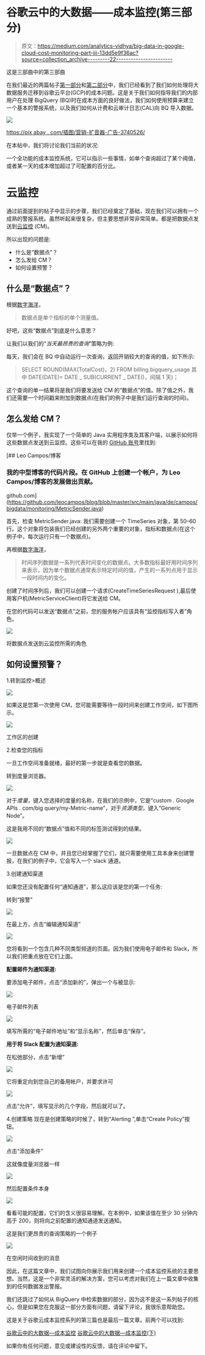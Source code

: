 # 谷歌云中的大数据——成本监控(第三部分)

> 原文：<https://medium.com/analytics-vidhya/big-data-in-google-cloud-cost-monitoring-part-iii-13dd5e9f36ac?source=collection_archive---------22----------------------->

这是三部曲中的第三部曲

在我们最近的两篇帖子[第一部分](/analytics-vidhya/big-data-in-google-cloud-cost-monitoring-da22282f6744)和[第二部分](/analytics-vidhya/big-data-in-google-cloud-cost-monitoring-part-ii-a78615627af9)中，我们已经看到了我们如何处理将大数据服务迁移到谷歌云平台(GCP)的成本问题。这是关于我们如何指导我们的内部用户在处理 BigQuery (BQ)时在成本方面的良好做法，我们如何使用预算来建立一个基本的警报系统，以及我们如何从计费和云审计日志(CAL)向 BQ 导入数据。

![](img/e3bf773b84751f09b7f7e230f48314b3.png)

[https://pix abay . com/插图/营销-扩音器-广告-3740526/](https://pixabay.com/illustrations/marketing-megaphone-advertisement-3740526/)

在本帖中，我们将讨论我们当前的状况:

一个全功能的成本监控系统，它可以指示一些事情，如单个查询超过了某个阈值，或者某一天的成本增加超过了可配置的百分比。

# 云监控

通过前面提到的帖子中显示的步骤，我们已经奠定了基础，现在我们可以拥有一个成熟的警报系统。虽然听起来很复杂，但主要思想非常非常简单。都是把数据点发送到[云监控](https://cloud.google.com/monitoring) (CM)。

所以出现的问题是:

*   什么是“数据点”？
*   怎么发给 CM？
*   如何设置预警？

## 什么是“数据点”？

根据[数字海洋](https://www.digitalocean.com/community/tutorials/an-introduction-to-metrics-monitoring-and-alerting)，

> 数据点是单个指标的单个测量值。

好吧，这些“数据点”到底是什么意思？

让我们以我们的“*当天最昂贵的查询*”策略为例:

每天，我们会在 BQ 中自动运行一次查询，返回开销较大的查询的值，如下所示:

> SELECT ROUND(MAX(TotalCost)，2) FROM billing.bigquery_usage 其中 DATE(DATE)= DATE _ SUB(CURRENT _ DATE()，间隔 1 天)；

这个查询的单一结果将是我们将要发送给 CM 的“数据点”的值。除了值之外，我们还需要一个时间戳来附加到数据点(在我们的例子中是我们运行查询的时间)。

## 怎么发给 CM？

仅举一个例子，我实现了一个简单的 Java 实用程序类及其客户端，以展示如何将这些数据点发送到云监控。这些可以在我的 [GitHub 账号](https://github.com/leocampos/blog/tree/master/src/main/java/de/campos/bigdata/monitoring)里找到:

[](https://github.com/leocampos/blog/blob/master/src/main/java/de/campos/bigdata/monitoring/MetricSender.java) [## Leo Campos/博客

### 我的中型博客的代码片段。在 GitHub 上创建一个帐户，为 Leo Campos/博客的发展做出贡献。

github.com](https://github.com/leocampos/blog/blob/master/src/main/java/de/campos/bigdata/monitoring/MetricSender.java) 

首先，检查 MetricSender.java:
我们需要创建一个 TimeSeries 对象，第 50–60 行。这个对象将包装我们已经创建的另外两个重要的对象，指标和数据点(在这个例子中，每次运行只有一个数据点)。

再根据[数字海洋](https://www.digitalocean.com/community/tutorials/an-introduction-to-metrics-monitoring-and-alerting)，

> 时间序列数据是一系列代表时间变化的数据点。大多数指标最好用时间序列来表示，因为单个数据点通常表示特定时间的值，产生的一系列点用于显示一段时间内的变化。

创建了时间序列后，我们可以创建一个请求(CreateTimeSeriesRequest ),最后使用客户机(MetricServiceClient)将它发送给 CM。

在您的代码可以发送“数据点”之前，您的服务帐户应该具有“监控指标写入者”角色。

![](img/a70a8b561cc23be624c902f3a6fb954f.png)

将数据点发送到云监控所需的角色

## 如何设置预警？

1.转到监控>概述

![](img/2fe7009c0064bc39fa8ea15f24ead46f.png)

如果这是您第一次使用 CM，您可能需要等待一段时间来创建工作空间，如下图所示。

![](img/be31298f3cb6015e241dd6beaab7605e.png)

工作区的创建

2.检查您的指标

一旦工作空间准备就绪，最好的第一步就是查看您的数据。

转到度量浏览器。

![](img/676b49f852cd6d1190647e9db0d85000.png)

对于*度量*，键入您选择的度量的名称，在我们的示例中，它是“custom . Google APIs . com/big query/my-Metric-name”，对于*资源类型*，键入“Generic Node”。

这是我用不同的“数据点”值和不同的标签测试得到的结果。

![](img/2b3f9f20a570a923e76a6c5777915a84.png)

一旦数据点在 CM 中，并且您已经掌握了它们，就只需要使用工具本身来创建警报，在我们的例子中，它会写入一个 slack 通道。

3.创建通知渠道

如果您还没有配置任何“通知通道”，那么这应该是您的第一个任务:

转到“报警”

![](img/c95cb0373fb23b755c3bcc68b62d72b5.png)

在最上方，点击“编辑通知渠道”

![](img/f2600669674e96f9dee943a547a0ffb5.png)

您将看到一个包含几种不同类型频道的页面。因为我们使用电子邮件和 Slack，所以我们把重点放在它们上面。

**配置邮件为通知渠道:**

要添加电子邮件，点击“添加新的”，弹出一个与被显示:

![](img/ff5fa6ce1ab498053e85b2c5e561935e.png)

电子邮件列表

![](img/aa52b4c60d4f59d205d7179c5b1349a4.png)

填写所需的“电子邮件地址”和“显示名称”，然后单击“保存”。

**用于将 Slack 配置为通知渠道:**

在松弛部分，点击“新增”

![](img/ceae3ea2369de35664d1efebf200c7a8.png)

它将重定向到您自己的备用帐户，并要求许可

![](img/d9520a2010210748046a1e3464e271cf.png)

点击“允许”，填写显示的几个字段，然后就可以了。

4.创建策略
现在是创建策略的时候了，转到“Alerting ”,单击“Create Policy”按钮。

![](img/de83c7ede2c0adda4c23bd50632f56bc.png)

点击“添加条件”

这就像度量浏览器一样

![](img/b667295f01cdea69134ff050b1b873d7.png)

然后配置条件本身

![](img/391ba29a1876e6367f274fb4e0e107c1.png)

看看可能的配置，它们的含义很容易理解。在本例中，如果该值在至少 30 分钟内高于 200，则将向之前配置的通知通道发送通知。

这是我们更昂贵的查询策略的一个例子

![](img/576e426442bbd01bcc783cfaf41d44df.png)

在空闲时间收到的消息

因此，在这篇文章中，我们试图向你展示我们用来创建一个成本监控系统的主要思想。当然，这是一个非常灵活的解决方案，您可以考虑对我们在上一篇文章中收集到的任何数据发出警报。

我们还跳过了如何从 BigQuery 中检索数据的部分，因为这不是这一系列帖子的核心，但是如果您在克服这一部分方面有问题，请留下评论，我很乐意帮助您。

这是关于谷歌云成本监控系列的第三篇也是最后一篇文章。前两个可以找到:

[谷歌云中的大数据—成本监控](/analytics-vidhya/big-data-in-google-cloud-cost-monitoring-da22282f6744)
[谷歌云中的大数据—成本监控(下)](/analytics-vidhya/big-data-in-google-cloud-cost-monitoring-part-ii-a78615627af9)

如果你有任何问题，意见或建设性的反馈，请在评论中留下。